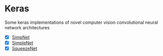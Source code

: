 # Keras
Some keras implementations of novel computer vision convolutional neural network architectures

- [x] [SimpNet](https://github.com/jordaninturrisi/keras_novel_architectures/tree/master/SimpNet)
- [x] [SimpleNet](https://github.com/jordaninturrisi/keras_novel_architectures/tree/master/SimpleNet)
- [x] [SqueezeNet](https://github.com/jordaninturrisi/keras_novel_architectures/tree/master/SqueezeNet)
